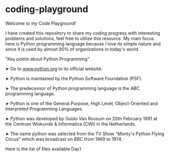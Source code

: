 # coding-playground

Welcome to my Code Playground! 

I have created this repository to share my coding progress with interesting problems and solutions, feel free to utilize this resource. My main focus here is Python programming language because I love its simple nature and since it is used by almost 90% of organizations in today's world. 

"Key points about Python Programming" 

➤ Go to www.python.org to its official website.

➤ Python is maintained by the Python Software Foundation (PSF).

➤ The predecessor of Python programming language is the ABC programming language.

➤ Python is one of the General Purpose, High Level, Object-Oriented and Interpreted Programming Languages. 

➤ Python was developed by Guido Van Rossum on 20th February 1991 at the Centrum Wiskunde & Informatica (CWI) in the Netherlands. 

➤ The name python was selected from the TV Show "Monty's Python Flying Circus" which was broadcast on BBC from 1969 to 1974. 

Here is the list of files available 
Day1 
